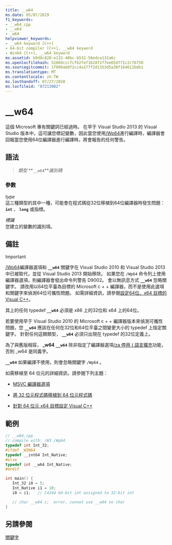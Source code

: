 ```yaml
---
title: __w64
ms.date: 05/07/2019
f1_keywords:
- __w64_cpp
- __w64
- _w64
helpviewer_keywords:
- __w64 keyword [C++]
- 64-bit compiler [C++], __w64 keyword
- Win64 [C++], __w64 keyword
ms.assetid: b9d0c820-e132-40bc-b532-56edca132a6c
ms.openlocfilehash: 52069cccfcfb2fef1b28f2f7ee65d771c2c76750
ms.sourcegitcommit: 1f009ab0f2cc4a177f2d1353d5a38f164612bdb1
ms.translationtype: MT
ms.contentlocale: zh-TW
ms.lasthandoff: 07/27/2020
ms.locfileid: "87213082"
---
```

# <a name="__w64"></a>__w64

這個 Microsoft 專有關鍵詞已經過時。 在早于 Visual Studio 2013 的 Visual Studio 版本中，這可讓您標記變數，因此當您使用[/Wp64](../build/reference/wp64-detect-64-bit-portability-issues.md)進行編譯時，編譯器會回報當您使用64位編譯器進行編譯時，將會報告的任何警告。

## <a name="syntax"></a>語法

> *類型* **`__w64`***識別碼*

### <a name="parameters"></a>參數

*type*<br/>
這三種類型的其中一種，可能會在程式碼從32位移植到64位編譯器時發生問題： **`int`** 、 **`long`** 或指標。

*標識*<br/>
您建立的變數的識別項。

## <a name="remarks"></a>備註

> [!IMPORTANT]
> [/Wp64](../build/reference/wp64-detect-64-bit-portability-issues.md)編譯器選項和 **`__w64`** 關鍵字在 Visual Studio 2010 和 Visual Studio 2013 中已被取代，並從 Visual Studio 2013 開始移除。 如果您在 `/Wp64` 命令列上使用編譯器選項，則編譯器會發出命令列警告 D9002。 會以無訊息方式 **`__w64`** 忽略關鍵字。 請改用以64位平臺為目標的 Microsoft c + + 編譯器，而不是使用此選項和關鍵字來偵測64位可攜性問題。 如需詳細資訊，請參閱[設定64位、x64 目標的 Visual C++](../build/configuring-programs-for-64-bit-visual-cpp.md)。

其上的任何 typedef **`__w64`** 必須是 x86 上的32位和 x64 上的64位。

若要使用早于 Visual Studio 2010 的 Microsoft c + + 編譯器版本來偵測可攜性問題，您 **`__w64`** 應該在任何在32位和64位平臺之間變更大小的 typedef 上指定關鍵字。 針對任何這類類型， **`__w64`** 必須只出現在 typedef 的32位定義上。

為了與舊版相容， **_w64** **`__w64`** 除非指定了編譯器選項[/za 停用 \( 語言擴充](../build/reference/za-ze-disable-language-extensions.md)功能，否則 _w64 是同義字。

**`__w64`** 如果編譯不使用，則會忽略關鍵字 `/Wp64` 。

如需移植至 64 位元的詳細資訊，請參閱下列主題：

- [MSVC 編譯器選項](../build/reference/compiler-options.md)

- [將 32 位元程式碼移植到 64 位元程式碼](../build/common-visual-cpp-64-bit-migration-issues.md)

- [針對 64 位元 x64 目標設定 Visual C++](../build/configuring-programs-for-64-bit-visual-cpp.md)

## <a name="example"></a>範例

```cpp
// __w64.cpp
// compile with: /W3 /Wp64
typedef int Int_32;
#ifdef _WIN64
typedef __int64 Int_Native;
#else
typedef int __w64 Int_Native;
#endif

int main() {
   Int_32 i0 = 5;
   Int_Native i1 = 10;
   i0 = i1;   // C4244 64-bit int assigned to 32-bit int

   // char __w64 c;  error, cannot use __w64 on char
}
```

## <a name="see-also"></a>另請參閱

[關鍵字](../cpp/keywords-cpp.md)
